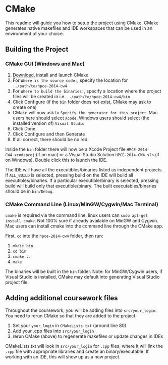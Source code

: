 CMake
================================

This readme will guide you how to setup the project using CMake. CMake generates native makefiles and IDE workspaces that can be used in an environment of your choice.

Building the Project
--

### CMake GUI (Windows and Mac)
1. [Download](http://www.cmake.org/download/), install and launch CMake
2. For `Where is the source code:`, specify the location for `../path/to/hpce-2014-cw4`
3. For `Where to build the binaries:`, specify a location where the project files will be created in i.e. `../path/to/hpce-2014-cw4/bin`
4. Click Configure (if the `bin` folder does not exist, CMake may ask to create one)
5. CMake will now ask to `Specify the generator for this project`. Mac users here should select `Xcode`, Windows users should select (the installed version of) `Visual Studio`
6. Click Done
7. Click Configure and then Generate
8. If all correct, there should be no red.

Inside the `bin` folder there will now be a Xcode Project file `HPCE-2014-CW4.xcodeproj` (if on mac) or a Visual Studio Solution `HPCE-2014-CW4.sln` (if on Windows). Double click this to launch the IDE. 

The IDE will have all the executibles/binaries listed as independent projects.
If `ALL_BUILD` is selected, pressing build on the IDE will build all executibles/binaries.
If a particular executible/binary is selected, pressing build will build only that executible/binary.
The built executables/binaries should be in `bin/Debug`.

### CMake Command Line (Linux/MinGW/Cygwin/Mac Terminal)
`cmake` is required via the command line, linux users can `sudo apt-get install cmake`. 
Not 100% sure if already available on MinGW and Cygwin. Mac users can install cmake into the command line through the CMake app. 

First, `cd` into the `hpce-2014-cw4` folder, then run:

1. `mkdir bin`
2. `cd bin`
3. `cmake ..`
4. `make`

The binaries will be built in the `bin` folder. Note: for MinGW/Cygwin users, if Visual Studio is installed, CMake may default into generating Visual Studio project file.

Adding additional coursework files 
--
Throughout the coursework, you will be adding files into `src/your_login`. You need to rerun CMake so that they are added to the project.

1. Set your `your_login` in `CMakeLists.txt` (around line 80)
2. Add your .cpp files into `src/your_login`
3. rerun CMake (above) to regenerate makefiles or update changes in IDEs

CMakeLists.txt will look in `src/your_login` for `.cpp` files, where it will link the `.cpp` file with appropriate libraries and create an binary/executable. If working with an IDE, this will show up as a new project. 

